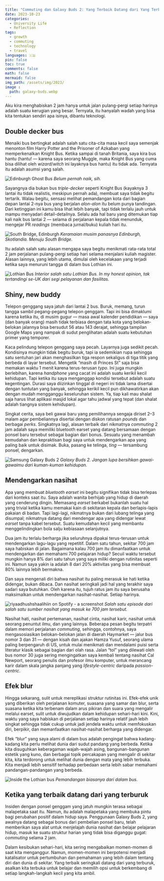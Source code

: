 ```yaml
---
title: "Commuting dan Galaxy Buds 2: Yang Terbaik Datang dari Yang Terburuk"
date: 2023-10-23
categories:
  - University Life
  - Reflection
tags:
  - growth
  - commuting
  - technology
  - travel
languages: 🇮🇩
pin: false
toc: true
comments: false
math: false
mermaid: false
img_path: /assets/img/2023/
image :
  path: galaxy-buds.webp
---
```


Aku kira menghabiskan 2 jam hanya untuk jalan pulang-pergi setiap harinya adalah suatu kerugian yang besar. Ternyata, itu hanyalah wadah yang bisa kita tentukan sendiri apa isinya, dibantu teknologi.

## Double decker bus

Menaiki bus bertingkat adalah salah satu cita-cita masa kecil saya semenjak menonton film Harry Potter and the Prisoner of Azkaban yang memperkenalkan Knight Bus. Ketika sampai di tanah Britania, saya kira bus hantu (hantu! — karena saya seorang Muggle, maka Knight Bus yang cuma bisa dilihat oleh *wizard*/*witch* ini layaknya bus hantu) itu tidak ada. Ternyata itu adalah asumsi yang salah.

![Edinburgh Ghost Bus](edinburgh-ghost-bus.webp)
_Belum pernah naik, sih._

Sayangnya dia bukan bus *triple-decker* seperti Knight Bus (kayaknya 3 lantai itu tidak realistis, meskipun pernah ada), membuat saya tidak begitu tertarik. Walau begitu, sensasi melihat pemandangan kota dari bagian depan lantai 2-nya bus yang berjalan *alon-alon* itu belum punya tandingan. Dari ketinggian ini kamu bisa lihat lebih banyak, tapi tidak terlalu jauh untuk mampu menyadari detail-detailnya. Selalu ada hal baru yang ditemukan tiap kali naik bus lantai 2 — selama di perjalanan kepala tidak menunduk, mengejar PR *readings* (membaca jurnal/buku) kuliah hari itu.

![South Bridge, Edinburgh](edinburgh-south-bridge.webp)
_Keramaian musim panasnya Edinburgh, Skotlandia. Menuju South Bridge._

Itu adalah salah satu alasan mengapa saya begitu menikmati rata-rata total 2 jam perjalanan pulang-pergi setiap hari selama menjalani kuliah magister. Alasan lainnya, yang lebih utama, dimulai oleh kecelakaan yang terjadi ketika saya menuruni tangga di dalam bus Lothian ini.


![Lothian Bus](lothian-bus.webp)
_Interior salah satu Lothian Bus. In my honest opinion, tak tertandingi se-UK dari segi pelayanan dan fasilitas._

## Shiny, new buddy

Telepon genggang saya jatuh dari lantai 2 bus. Buruk, memang, turun tangga sambil pegang-pegang telepon genggam. Tapi ini bisa dimaklumi karena ketika itu, di musim gugur — masa awal kalender pendidikan — saya (dan banyak orang) masih tidak terbiasa dengan tata kota yang belokan-belokan jalannya bisa bersudut 56 atau 143 derajat, sehingga tampilan Google Maps yang nampak di sudut penglihatan adalah suatu kebutuhan primer yang temporer.

Kaca pelindung telepon genggang saya pecah. Layarnya juga sedikit pecah. Kondisinya mungkin tidak begitu buruk, tapi ia sedemikian rupa sehingga satu sentuhan jari akan menghasilkan tiga respon sekaligus di tiga titik yang berbeda di layar tersebut. Mengetik “masih di Princes St” saja bisa memakan waktu 1 menit karena terus-terusan *typo*. Ini juga mungkin berlebihan, karena *handphone* yang cacat ini adalah suatu kerikil kecil kehidupan. Tapi ketika itu saya menganggap kondisi tersebut adalah suatu kegentingan. Durasi saya diizinkan tinggal di negeri ini tidak lama disertai dengan tuntutan yang banyak, sehingga kerikil kecil pun dikhawatirkan akan dengan mudah mengganggu keseluruhan sistem. Ya, tiap kali mau shalat saja harus lihat aplikasi masjid lokal agar tahu jadwal yang tepat (dan shalat adalah tiangnya sistem kehidupan).

Singkat cerita, saya beli gawai baru yang pemilihannya sengaja diriset 2–3 malam agar pembeliannya disertai dengan diskon ratusan *pounds* dan berbagai *perks*. Singkatnya lagi, alasan terbaik dari nikmatnya *commuting* 2 jam adalah saya memiliki bluetooth earset yang datang bersamaan dengan ponsel baru tersebut sebagai bagian dari bonus. Sesuatu yang menambah kemudahan dan kepraktisan bagi saya untuk mendengarkan apa yang paling baik untuk disimak. Buka, pasang ke telinga, *ting* — tersambung ponsel, dengarkan.


![Samsung Galaxy Buds 2](galaxy-buds.webp)
_Galaxy Buds 2. Jangan lupa bersihkan gawai-gawaimu dari kuman-kuman kehidupan._


## Mendengarkan nasihat

Apa yang membuat *bluetooth earset* ini begitu signifikan tidak bisa terlepas dari konteks saat itu. Saya adalah wanita berhijab yang hidup di daerah yang cenderung dingin. Memasang *earset* berkabel bukanlah suatu hal yang trivial ketika kamu memakai kain di sekitaran kepala dan berlapis-lapis pakaian di badan. Tapi lagi-lagi, nikmatnya bukan dari lubang telinga yang disumpal; nikmatnya datang dari mendengar apa yang didengar lewat *earset* tanpa kabel tersebut. Suatu kemudahan kecil yang membantu menggelindingkan bola salju kebiasaan selanjutnya.

Dua jam itu terlalu berharga jika seluruhnya dipakai terus-terusan untuk mendengarkan lagu-lagu yang repetitif. Dalam satu tahun, sekitar 700 jam saya habiskan di jalan. Bagaimana kalau 700 jam itu dimanfaatkan untuk mendengarkan dan memahami 700 pelajaran hidup? Secuil waktu tersebut mungkin hanya 8% dari satu tahun yang saya miliki dengan rutinitas seperti ini. Namun saya yakin ia adalah 8 dari 20% aktivitas yang bisa membuat 80% lainnya lebih bermakna.

Dan saya mengenali diri bahwa nasihat itu paling merasuk ke hati ketika didengar, bukan dibaca. Dan nasihat seringkali jadi hal yang terakhir saya sadari saya butuhkan. Oleh karena itu, tujuh ratus jam itu saya berusaha maksimalkan untuk mendengarkan nasihat-nasihat. Setiap harinya.


![riyaadhushshaalihiin on Spotify - a screenshot](riyaadhushshaalihiin-spotify.webp)
_Salah satu episode dari salah satu sumber nasihat yang masuk ke 700 jam tersebut._


Nasihat hati, nasihat pertemanan, nasihat cinta, nasihat karir, nasihat untuk seorang penuntut ilmu, dan yang lainnya. Beberapa pesan begitu terpatri dalam memori perjalanan *commuting*, sehingga, contohnya, saya mengasosiasikan belokan-belokan jalan di daerah Haymarket — jalur bus nomor 3 dan 31 — dengan kisah dan ajakan Hamza Yusuf, seorang ulama paling berpengaruh di US, untuk mulai menikmati dan mendalami puisi serta literatur klasik sebagai bagian dari olah rasa. Jalan “tol” yang dilewati oleh bus nomor 30 juga sering mengingatkan saya kembali tentang nasihat Cal Newport, seorang penulis dan profesor ilmu komputer, untuk merancang karir dalam skala jangka panjang yang *lifestyle-centric* daripada *passion-centric*.

## Efek blur

Hingga sekarang, sulit untuk mereplikasi struktur rutinitas ini. Efek-efek unik yang diberikan oleh perjalanan komuter, suasana yang samar dan blur, serta suasana ketika kita terbenam dalam arus pikiran dan suara yang mengalir melalui earset, sulit untuk diwujudkan dalam kehidupan sehari-hari kini. Kini, waktu yang saya habiskan di perjalanan setiap harinya relatif jauh lebih singkat sehingga tidak cukup untuk jadi jendela waktu untuk memfokuskan diri, berpikir, dan memanfaatkan nasihat-nasihat berharga yang didengar.

Efek “blur” yang saya alami di dalam bus adalah pengingat bahwa kadang-kadang kita perlu melihat dunia dari sudut pandang yang berbeda. Ketika kita disuguhkan keberagaman wajah-wajah asing, bangunan-bangunan estetik yang kuno, dan berbagai topik percakapan yang mengalir di sekitar kita, kita terdorong untuk melihat dunia dengan mata yang lebih terbuka. Kita menjadi lebih sensitif terhadap perbedaan serta lebih sabar memahami pandangan-pandangan yang berbeda.

![Inside the Lothian bus](lothian-bus-inside.webp)
_Pemandangan biasanya dari dalam bus._

## Ketika yang terbaik datang dari yang terburuk

Insiden dengan ponsel genggam yang jatuh mungkin terasa sebagai malapetaka saat itu. Namun, itu adalah malapetaka yang membuka pintu bagi perubahan positif dalam hidup saya. Penggunaan Galaxy Buds 2, yang awalnya datang sebagai bonus dari pembelian ponsel baru, telah memberikan saya alat untuk menjelajah dunia nasihat dan belajar pelajaran hidup, masuk ke suatu struktur harian yang tidak bisa diganggu gugat: *commuting* selama 2 jam.

Dalam kesibukan sehari-hari, kita sering mengabaikan momen-momen di saat kita menganggur. Namun, momen-momen ini berpotensi menjadi katalisator untuk pertumbuhan dan pemahaman yang lebih dalam tentang diri dan dunia di sekitar. Yang terbaik seringkali datang dari yang terburuk, asalkan kita terbuka untuk belajar dan memilih opsi untuk berkembang di setiap langkah-langkah kecil yang kita ambil.